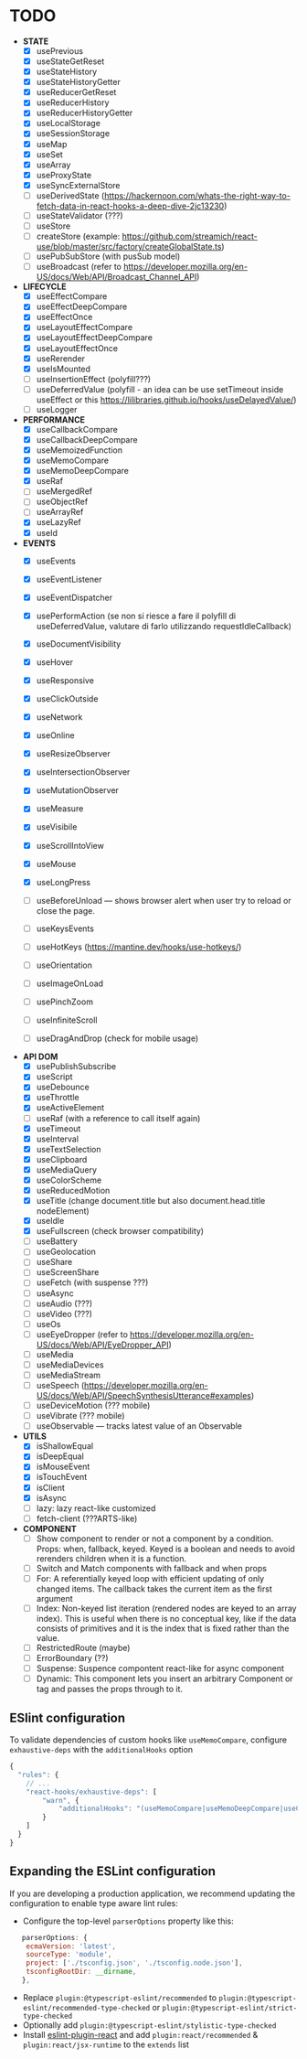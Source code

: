 # TODO
- __STATE__
	- [x] usePrevious
	- [x] useStateGetReset
	- [x] useStateHistory
	- [x] useStateHistoryGetter
	- [x] useReducerGetReset
	- [x] useReducerHistory
	- [x] useReducerHistoryGetter
	- [x] useLocalStorage
	- [x] useSessionStorage
	- [x] useMap
	- [x] useSet
	- [x] useArray
	- [x] useProxyState
	- [x] useSyncExternalStore
	- [ ] useDerivedState (https://hackernoon.com/whats-the-right-way-to-fetch-data-in-react-hooks-a-deep-dive-2jc13230)
	- [ ] useStateValidator (???)
	- [ ] useStore
	- [ ] createStore (example: https://github.com/streamich/react-use/blob/master/src/factory/createGlobalState.ts)
 	- [ ] usePubSubStore (with pusSub model)
	- [ ] useBroadcast (refer to https://developer.mozilla.org/en-US/docs/Web/API/Broadcast_Channel_API)

- __LIFECYCLE__
	- [x] useEffectCompare
	- [x] useEffectDeepCompare
	- [x] useEffectOnce
	- [x] useLayoutEffectCompare
	- [x] useLayoutEffectDeepCompare
	- [x] useLayoutEffectOnce
	- [x] useRerender
	- [x] useIsMounted
	- [ ] useInsertionEffect (polyfill???)
	- [ ] useDeferredValue (polyfill - an idea can be use setTimeout inside useEffect or this https://lilibraries.github.io/hooks/useDelayedValue/)
	- [ ] useLogger

- __PERFORMANCE__
	- [x] useCallbackCompare
	- [x] useCallbackDeepCompare
	- [x] useMemoizedFunction
	- [x] useMemoCompare
	- [x] useMemoDeepCompare
	- [x] useRaf
	- [ ] useMergedRef
	- [ ] useObjectRef
	- [ ] useArrayRef
	- [x] useLazyRef
	- [x] useId

- __EVENTS__
	- [x] useEvents
	- [x] useEventListener
	- [x] useEventDispatcher
	- [x] usePerformAction (se non si riesce a fare il polyfill di useDeferredValue, valutare di farlo utilizzando requestIdleCallback)
	- [x] useDocumentVisibility
	- [x] useHover
	- [x] useResponsive
	- [x] useClickOutside
	- [x] useNetwork
	- [x] useOnline
	- [x] useResizeObserver
	- [x] useIntersectionObserver
	- [x] useMutationObserver
	- [x] useMeasure
	- [x] useVisibile
	- [x] useScrollIntoView
	- [x] useMouse
	- [x] useLongPress
	- [ ] useBeforeUnload — shows browser alert when user try to reload or close the page.
	- [ ] useKeysEvents
	- [ ] useHotKeys (https://mantine.dev/hooks/use-hotkeys/)
	- [ ] useOrientation
	- [ ] useImageOnLoad
	- [ ] usePinchZoom
	- [ ] useInfiniteScroll
	- [ ] useDragAndDrop (check for mobile usage)


- __API DOM__
	- [x] usePublishSubscribe
	- [x] useScript
	- [x] useDebounce
	- [x] useThrottle
	- [x] useActiveElement
	- [ ] useRaf (with a reference to call itself again)
	- [x] useTimeout
	- [x] useInterval
	- [x] useTextSelection
	- [x] useClipboard
	- [x] useMediaQuery
	- [x] useColorScheme
	- [x] useReducedMotion
	- [x] useTitle (change document.title but also document.head.title nodeElement)
	- [x] useIdle
	- [x] useFullscreen (check browser compatibility)
	- [ ] useBattery
	- [ ] useGeolocation
	- [ ] useShare
	- [ ] useScreenShare
	- [ ] useFetch (with suspense ???)
	- [ ] useAsync
	- [ ] useAudio (???)
	- [ ] useVideo (???)
	- [ ] useOs
	- [ ] useEyeDropper (refer to https://developer.mozilla.org/en-US/docs/Web/API/EyeDropper_API)
	- [ ] useMedia
	- [ ] useMediaDevices
	- [ ] useMediaStream
	- [ ] useSpeech (https://developer.mozilla.org/en-US/docs/Web/API/SpeechSynthesisUtterance#examples)
	- [ ] useDeviceMotion (??? mobile)
	- [ ] useVibrate (??? mobile)
	- [ ] useObservable — tracks latest value of an Observable

- __UTILS__
	- [x] isShallowEqual
	- [x] isDeepEqual
	- [x] isMouseEvent
	- [x] isTouchEvent
	- [x] isClient
	- [x] isAsync
	- [ ] lazy: lazy react-like customized
	- [ ] fetch-client (???ARTS-like)

- __COMPONENT__
	- [ ] Show component to render or not a component by a condition. Props: when, fallback, keyed. Keyed is a boolean and needs to avoid rerenders children when it is a function.
	- [ ] Switch and Match components with fallback and when props
	- [ ] For: A referentially keyed loop with efficient updating of only changed items. The callback takes the current item as the first argument
	- [ ] Index: Non-keyed list iteration (rendered nodes are keyed to an array index). This is useful when there is no conceptual key, like if the data consists of primitives and it is the index that is fixed rather than the value.
	- [ ] RestrictedRoute (maybe)
	- [ ] ErrorBoundary (??)
	- [ ] Suspense: Suspence compontent react-like for async component
	- [ ] Dynamic: This component lets you insert an arbitrary Component or tag and passes the props through to it.

## ESlint configuration
To validate dependencies of custom hooks like `useMemoCompare`, configure `exhaustive-deps` with the `additionalHooks` option
```js
{
  "rules": {
    // ...
    "react-hooks/exhaustive-deps": [
		"warn", {
			"additionalHooks": "(useMemoCompare|useMemoDeepCompare|useCallbackCompare|useCallbackDeepCompare|useLayoutEffectCompare|useLayoutEffectDeepCompare|useInsertionEffectCompare|useInsertionEffectDeepCompare|useEffectCompare|useEffectDeepCompare)"
    	}
	]
  }
}
```

## Expanding the ESLint configuration

If you are developing a production application, we recommend updating the configuration to enable type aware lint rules:

- Configure the top-level `parserOptions` property like this:

```js
   parserOptions: {
    ecmaVersion: 'latest',
    sourceType: 'module',
    project: ['./tsconfig.json', './tsconfig.node.json'],
    tsconfigRootDir: __dirname,
   },
```

- Replace `plugin:@typescript-eslint/recommended` to `plugin:@typescript-eslint/recommended-type-checked` or `plugin:@typescript-eslint/strict-type-checked`
- Optionally add `plugin:@typescript-eslint/stylistic-type-checked`
- Install [eslint-plugin-react](https://github.com/jsx-eslint/eslint-plugin-react) and add `plugin:react/recommended` & `plugin:react/jsx-runtime` to the `extends` list

